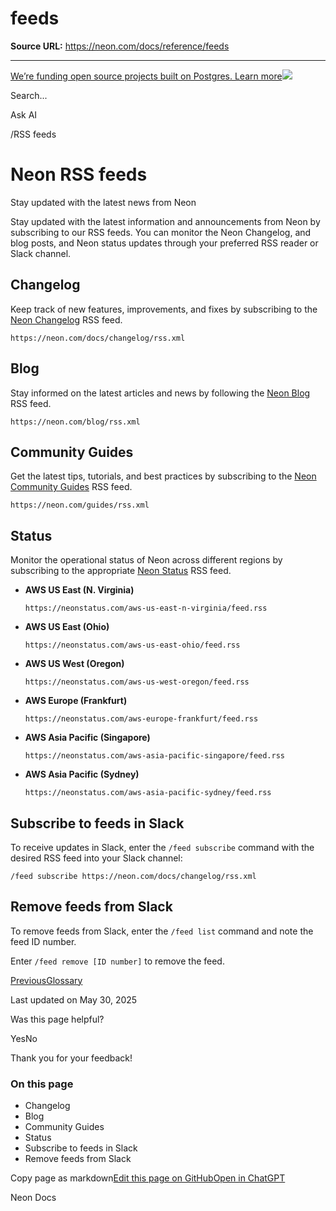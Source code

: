 # feeds

**Source URL:** https://neon.com/docs/reference/feeds

---

[We’re funding open source projects built on Postgres. Learn more![](/_next/static/svgs/9ee958f8b2be7694e4ce9140c14df68e.svg)](https://neon.com/programs/open-source)

Search...

Ask AI

[](/docs)/RSS feeds

# Neon RSS feeds

Stay updated with the latest news from Neon

Stay updated with the latest information and announcements from Neon by subscribing to our RSS feeds. You can monitor the Neon Changelog, and blog posts, and Neon status updates through your preferred RSS reader or Slack channel.

## Changelog

Keep track of new features, improvements, and fixes by subscribing to the [Neon Changelog](/docs/changelog) RSS feed.
    
    
    https://neon.com/docs/changelog/rss.xml

## Blog

Stay informed on the latest articles and news by following the [Neon Blog](/blog) RSS feed.
    
    
    https://neon.com/blog/rss.xml

## Community Guides

Get the latest tips, tutorials, and best practices by subscribing to the [Neon Community Guides](/guides) RSS feed.
    
    
    https://neon.com/guides/rss.xml

## Status

Monitor the operational status of Neon across different regions by subscribing to the appropriate [Neon Status](https://neonstatus.com/) RSS feed.

  * **AWS US East (N. Virginia)**
        
        https://neonstatus.com/aws-us-east-n-virginia/feed.rss

  * **AWS US East (Ohio)**
        
        https://neonstatus.com/aws-us-east-ohio/feed.rss

  * **AWS US West (Oregon)**
        
        https://neonstatus.com/aws-us-west-oregon/feed.rss

  * **AWS Europe (Frankfurt)**
        
        https://neonstatus.com/aws-europe-frankfurt/feed.rss

  * **AWS Asia Pacific (Singapore)**
        
        https://neonstatus.com/aws-asia-pacific-singapore/feed.rss

  * **AWS Asia Pacific (Sydney)**
        
        https://neonstatus.com/aws-asia-pacific-sydney/feed.rss




## Subscribe to feeds in Slack

To receive updates in Slack, enter the `/feed subscribe` command with the desired RSS feed into your Slack channel:
    
    
    /feed subscribe https://neon.com/docs/changelog/rss.xml

## Remove feeds from Slack

To remove feeds from Slack, enter the `/feed list` command and note the feed ID number.

Enter `/feed remove [ID number]` to remove the feed.

[PreviousGlossary](/docs/reference/glossary)

Last updated on May 30, 2025

Was this page helpful?

YesNo

Thank you for your feedback!

### On this page

  * Changelog
  * Blog
  * Community Guides
  * Status
  * Subscribe to feeds in Slack
  * Remove feeds from Slack



Copy page as markdown[Edit this page on GitHub](https://github.com/neondatabase/website/tree/main/content/docs/reference/feeds.md)[Open in ChatGPT](https://chatgpt.com/?hints=search&q=Read+https://raw.githubusercontent.com/neondatabase/website/refs/heads/main/content/docs/reference/feeds.md)

Neon Docs